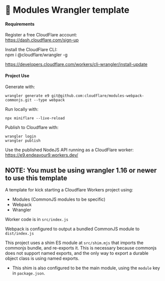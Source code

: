 # 👷 Modules Wrangler template

#### Requirements

Register a free CloudFlare account:  
https://dash.cloudflare.com/sign-up

Install the CloudFlare CLI:  
npm i @cloudflare/wrangler -g

https://developers.cloudflare.com/workers/cli-wrangler/install-update


#### Project Use

Generate with:
```
wrangler generate e9 git@github.com:cloudflare/modules-webpack-commonjs.git --type webpack
```

Run locally with:
```
npx miniflare --live-reload
```

Publish to Cloudflare with:
```
wrangler login
wrangler publish
```

Use the published NodeJS API running as a CloudFlare worker:  
https://e9.endeavour9.workers.dev/


## NOTE: You must be using wrangler 1.16 or newer to use this template

A template for kick starting a Cloudflare Workers project using:

- Modules (CommonJS modules to be specific)
- Webpack
- Wrangler

Worker code is in `src/index.js`

Webpack is configured to output a bundled CommonJS module to `dist/index.js`

This project uses a shim ES module at `src/shim.mjs` that imports the commonjs bundle, and re-exports it. This is necessary because commonjs does not support named exports, and the only way to export a durable object class is using named exports.

- This shim is also configured to be the main module, using the `module` key in `package.json`.
